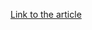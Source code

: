 [Link to the article](https://researchcenter.paloaltonetworks.com/2014/11/wirelurker-new-era-os-x-ios-malware/)
